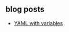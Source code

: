 <!---
### <beg-file_info>
### document_metadata:
###   - caption: "caption"
###     dmid: "uu892rabid_copy"
###     date: created="2019-12-10 10:48:28"
###     last: lastmod="2019-12-10 10:48:28"
###     tags: blog,
###     author:     created="__author__"
###     filetype:   "__filetype__"
###     lastupdate: "__lastupdate__"
###     desc: |
###         ## Overview
###         * blog posts related to awesome-yaml
###     seealso: |
###         ## See also
###         * __seealso__
###     seeinstead: |
###         * __seeinstead__
### <end-file_info>
--->

## blog posts

* [YAML with variables](https://anil.io/blog/symfony/yaml/using-variables-in-yaml-files)
